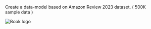 Create a data-model based on Amazon Review 2023 dataset. ( 500K sample data )

![Book logo](/amazon-reviews-2023/ER_Diagram.jpg)
